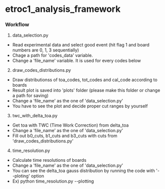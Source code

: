 # etroc1_analysis_framework

### Workflow
1. data_selection.py
- Read experimental data and select good event (hit flag 1 and board numbers are 0, 1, 3 sequentially)
- Chage a path for 'codes_data' variable.
- Change a 'file_name' variable. It is used for every codes below

2. draw_codes_distributions.py
- Draw distributionss of toa_codes, tot_codes and cal_code according to boards
- Result plot is saved into 'plots' folder (please make this folder or change a path for saving)
- Change a 'file_name' as the one of 'data_selection.py'
- You have to see the plot and decide proper cut ranges by yourself

3. twc_with_delta_toa.py
- Get toa with TWC (Time Work Correction) from delta_toa
- Change a 'file_name' as the one of 'data_selection.py'
- Fill out b0_cuts, b1_cuts and b3_cuts with cuts from 'draw_codes_distributions.py'

4. time_resolution.py
- Calculate time resolutions of boards
- Change a 'file_name' as the one of 'data_selection.py'
- You can see the delta_toa gauss distribution by running the code with '--ploting' option
- Ex) python time_resolution.py --plotting
